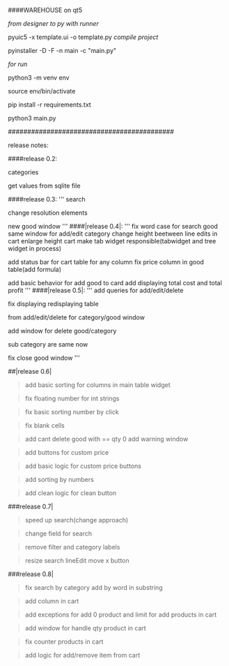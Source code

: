 ####WAREHOUSE on qt5

*from designer to py with runner*

 pyuic5 -x template.ui -o template.py
*compile project*

pyinstaller -D -F -n main -c "main.py"

*for run*

python3 -m venv env 

source env/bin/activate

pip install -r requirements.txt

python3 main.py

###########################################

release notes:

####release 0.2:

categories 

get values from sqlite file


####release 0.3:
'''
search 

change resolution elements

new good window
'''
####|release 0.4|:
'''
fix word case for search good same window for add/edit category change height beetween line 
edits in cart enlarge height cart make tab widget responsible(tabwidget and tree widget in process)

add status bar for cart table for any column fix price column in good table(add formula)

add basic behavior for add good to card add displaying total cost and total profit
'''
####|release 0.5|:
'''
add queries for add/edit/delete 

fix displaying redisplaying table

from add/edit/delete for category/good window

add window for delete good/category

sub category are same now

fix close good window
'''

##|release 0.6|

>add basic sorting for columns in main table widget

>fix floating number for int strings

>fix basic sorting number by click

>fix blank cells

>add cant delete good  with == qty 0 add warning window

>add buttons for custom price

>add basic logic for custom price buttons

>add sorting by numbers

>add clean logic for clean button

###release 0.7|

>speed up search(change approach)

>change field for search

>remove filter and category labels

>resize search lineEdit move x button

###release 0.8|

>fix search by category add by word in substring

>add column in cart

>add exceptions for add 0 product and limit for add products in cart

>add window for handle qty product in cart

>fix counter products in cart

>add logic for add/remove item from cart


